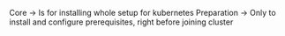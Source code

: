 Core -> Is for installing whole setup for kubernetes
Preparation -> Only to install and configure prerequisites, right before joining cluster